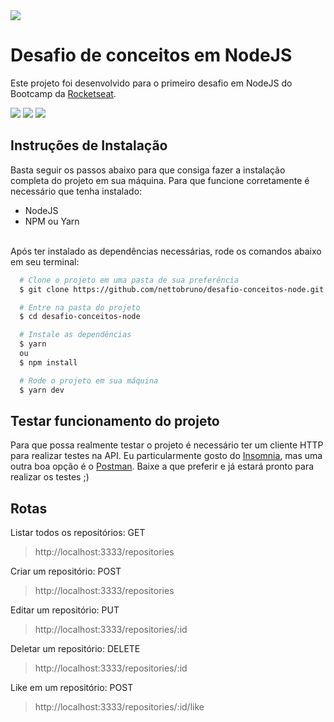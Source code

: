 <img src="https://camo.githubusercontent.com/d25397e9df01fe7882dcc1cbc96bdf052ffd7d0c/68747470733a2f2f73746f726167652e676f6f676c65617069732e636f6d2f676f6c64656e2d77696e642f626f6f7463616d702d676f737461636b2f6865616465722d6465736166696f732e706e67" />

# Desafio de conceitos em NodeJS
Este projeto foi desenvolvido para o primeiro desafio em NodeJS do Bootcamp da [Rocketseat](https://rocketseat.com.br/).

![](https://img.shields.io/badge/NPM-6.13.4-red)
![](https://img.shields.io/badge/Node-12.16.1-green)
![](https://img.shields.io/badge/Express-4.17.1-blue)

## Instruções de Instalação
Basta seguir os passos abaixo para que consiga fazer a instalação completa do projeto em sua máquina.
Para que funcione corretamente é necessário que tenha instalado:
- NodeJS
- NPM ou Yarn
<br>
Após ter instalado as dependências necessárias, rode os comandos abaixo em seu terminal:

```bash
  # Clone o projeto em uma pasta de sua preferência
  $ git clone https://github.com/nettobruno/desafio-conceitos-node.git

  # Entre na pasta do projeto
  $ cd desafio-conceitos-node

  # Instale as dependências
  $ yarn
  ou 
  $ npm install

  # Rode o projeto em sua máquina
  $ yarn dev
```

## Testar funcionamento do projeto
Para que possa realmente testar o projeto é necessário ter um cliente HTTP para realizar testes na API.
Eu particularmente gosto do [Insomnia](https://insomnia.rest/), mas uma outra boa opção é o [Postman](https://www.postman.com/).
Baixe a que preferir e já estará pronto para realizar os testes ;)

## Rotas
Listar todos os repositórios: GET
> http://localhost:3333/repositories

Criar um repositório: POST
> http://localhost:3333/repositories

Editar um repositório: PUT
> http://localhost:3333/repositories/:id

Deletar um repositório: DELETE
> http://localhost:3333/repositories/:id

Like em um repositório: POST
> http://localhost:3333/repositories/:id/like